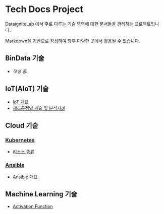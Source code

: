 # Tech Docs Project
DataigniteLab 에서 주로 다루는 기술 영역에 대한 문서들을 관리하는 프로젝트입니다.

Markdown을 기반으로 작성하여 향후 다양한 곳에서 활용될 수 있습니다.


## BinData 기술
* _작성 중.._

## IoT(AIoT) 기술

* [IoT 개요](https://github.com/dataignitelab/cloud_docs/blob/main/AIoT/01.IoT_개요.md)    
* [제조공정별 개요 및 분석사례](https://github.com/dataignitelab/cloud_docs/blob/main/Manufacturing_Process/)


## Cloud 기술

### [Kubernetes](https://github.com/dataignitelab/tech_docs/blob/main/cloud/kubernetes/)
* [리소스 종류](https://github.com/dataignitelab/tech_docs/blob/main/cloud/kubernetes/Resource.md)

### [Ansible](https://github.com/dataignitelab/tech_docs/blob/main/cloud/ansible)
* [Ansible 개요](https://github.com/dataignitelab/tech_docs/blob/main/cloud/ansible/01_ansible_개요.md)


## Machine Learning 기술
* [Activation Function](Machine_Learning/Activation_function.md)
